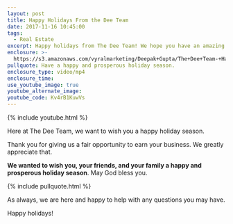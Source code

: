 ```yaml
---
layout: post
title: Happy Holidays From the Dee Team
date: 2017-11-16 10:45:00
tags:
  - Real Estate
excerpt: Happy holidays from The Dee Team! We hope you have an amazing holiday season.
enclosure: >-
  https://s3.amazonaws.com/vyralmarketing/Deepak+Gupta/The+Dee+Team-+Happy+Holidays+From+the+Dee+Team.mp4
pullquote: Have a happy and prosperous holiday season.
enclosure_type: video/mp4
enclosure_time:
use_youtube_image: true
youtube_alternate_image:
youtube_code: Kv4rB1KuwVs
---
```



{% include youtube.html %}

Here at The Dee Team, we want to wish you a happy holiday season.

Thank you for giving us a fair opportunity to earn your business. We greatly appreciate that.

**We wanted to wish you, your friends, and your family a happy and prosperous holiday season**. May God bless you.

{% include pullquote.html %}

As always, we are here and happy to help with any questions you may have.

Happy holidays!
